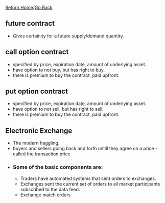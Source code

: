[Return Home](https://github.com/mathewjkavalam/ananassaft/blob/main/index.md)/[Go Back](https://github.com/mathewjkavalam/ananassaft/blob/main/the_hidden.md)
## future contract
* Gives certainity for a future supply/demand quantity.
## call option contract
* specified by price, expiration date, amount of underlying asset.
* have option to not buy, but has right to buy.
* there is premium to buy the contract, paid upfront.
## put option contract
* specified by price, expiration date, amount of underlying asset.
* have option to not sell, but has right to sell.
* there is premium to buy the contract, paid upfront.
## Electronic Exchange
* The modern haggling.
* buyers and sellers going back and forth untill they agree on a price - called the transaction price
* ### Some of the basic components are:
  *  Traders have automated systems that sent orders to exchanges.
  *  Exchanges sent the current set of orders to all market participants subscribed to the data feed.
  *  Exchange match orders
